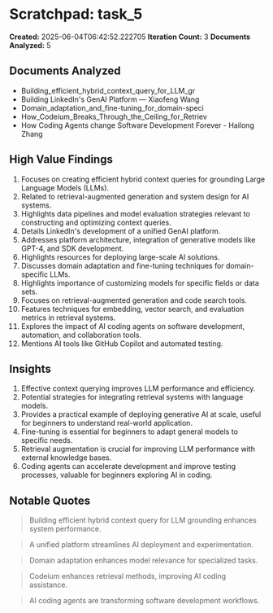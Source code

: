 # Scratchpad: task_5

**Created:** 2025-06-04T06:42:52.222705
**Iteration Count:** 3
**Documents Analyzed:** 5

## Documents Analyzed
- Building_efficient_hybrid_context_query_for_LLM_gr
- Building LinkedIn's GenAI Platform — Xiaofeng Wang
- Domain_adaptation_and_fine-tuning_for_domain-speci
- How_Codeium_Breaks_Through_the_Ceiling_for_Retriev
- How Coding Agents change Software Development Forever - Hailong Zhang

## High Value Findings
1. Focuses on creating efficient hybrid context queries for grounding Large Language Models (LLMs).
2. Related to retrieval-augmented generation and system design for AI systems.
3. Highlights data pipelines and model evaluation strategies relevant to constructing and optimizing context queries.
4. Details LinkedIn's development of a unified GenAI platform.
5. Addresses platform architecture, integration of generative models like GPT-4, and SDK development.
6. Highlights resources for deploying large-scale AI solutions.
7. Discusses domain adaptation and fine-tuning techniques for domain-specific LLMs.
8. Highlights importance of customizing models for specific fields or data sets.
9. Focuses on retrieval-augmented generation and code search tools.
10. Features techniques for embedding, vector search, and evaluation metrics in retrieval systems.
11. Explores the impact of AI coding agents on software development, automation, and collaboration tools.
12. Mentions AI tools like GitHub Copilot and automated testing.

## Insights
1. Effective context querying improves LLM performance and efficiency.
2. Potential strategies for integrating retrieval systems with language models.
3. Provides a practical example of deploying generative AI at scale, useful for beginners to understand real-world application.
4. Fine-tuning is essential for beginners to adapt general models to specific needs.
5. Retrieval augmentation is crucial for improving LLM performance with external knowledge bases.
6. Coding agents can accelerate development and improve testing processes, valuable for beginners exploring AI in coding.

## Notable Quotes
> Building efficient hybrid context query for LLM grounding enhances system performance.

> A unified platform streamlines AI deployment and experimentation.

> Domain adaptation enhances model relevance for specialized tasks.

> Codeium enhances retrieval methods, improving AI coding assistance.

> AI coding agents are transforming software development workflows.
